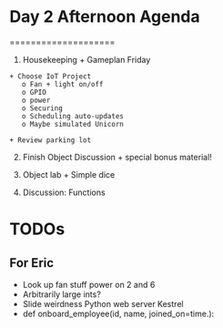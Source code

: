# Day 2 Afternoon Agenda
====================
  1. Housekeeping
    + Gameplan Friday

    + Choose IoT Project
       o Fan + light on/off
       o GPIO
       o power
       o Securing
       o Scheduling auto-updates
       o Maybe simulated Unicorn

    + Review parking lot

  2. Finish Object Discussion
  	+ special bonus material!

  3. Object lab
    + Simple dice
  
  4. Discussion: Functions

 
# TODOs

## For Eric
  * Look up fan stuff
     power on 2 and 6
  * Arbitrarily large ints?
  * Slide weirdness
     Python web server
     Kestrel
  * def onboard_employee(id, name, joined_on=time.):